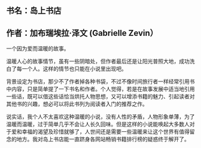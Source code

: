 
## 书名：岛上书店

## 作者：加布瑞埃拉·泽文 (Gabrielle Zevin）

一个因为爱而温暖的故事。

温暖人心的故事情节，虽有一些阴暗处，但作者最后还是让阳光普照大地，成功洗白了每一个人。这样的情节也只能在小说里出现吧。

背景设定为书店，那少不了作者掉各种书袋，不过不像时间旅行者一样经常引用书中内容，只是简单提了一下书名和作者。个人觉得，若是在故事发展中适当地引用一些话，既可以借这些话恰当烘托人物思想，又可以增添书籍的魅力、引起读者对其他书的兴趣，想必可以将此书列为阅读者入门的推荐之作。

说实话，我个人不太喜欢这种温暖的小说，没有人性的矛盾，人物形象单薄，为了温暖而温暖，过于简单几乎不会让人长久回味。但是这样的小说能唤起大多数人对于爱和幸福的渴望及珍惜就够了，人世间还是需要一些温暖来让这个世界有值得留念的地方。我对岛上书店能一直跻身各网站畅销书籍排行榜的疑惑终于解开了。

